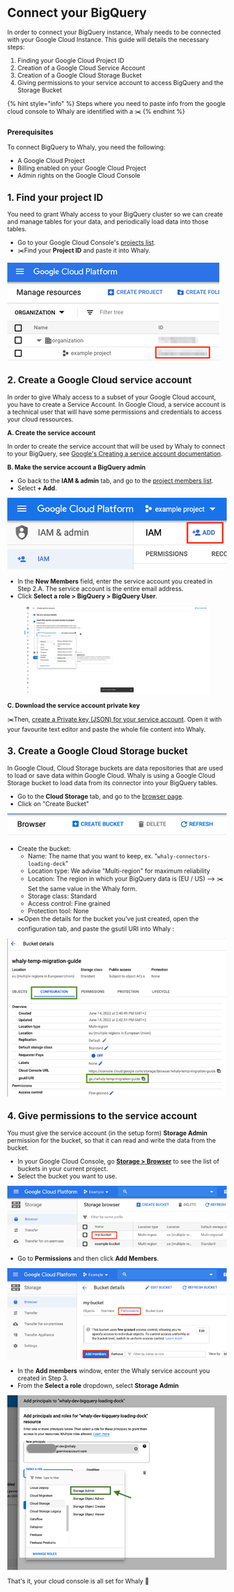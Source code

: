 # Connect your BigQuery

In order to connect your BigQuery instance, Whaly needs to be connected with your Google Cloud Instance. This guide will details the necessary steps:

1. Finding your Google Cloud Project ID
2. Creation of a Google Cloud Service Account
3. Creation of a Google Cloud Storage Bucket
4. Giving permissions to your service account to access BigQuery and the Storage Bucket

{% hint style="info" %}
Steps where you need to paste info from the google cloud console to Whaly are identified with a :scissors:
{% endhint %}

### Prerequisites <a href="#prerequisites" id="prerequisites"></a>

To connect BigQuery to Whaly, you need the following:

* A Google Cloud Project
* Billing enabled on your Google Cloud Project
* Admin rights on the Google Cloud Console

## 1. Find your project ID

You need to grant Whaly access to your BigQuery cluster so we can create and manage tables for your data, and periodically load data into those tables.

* Go to your Google Cloud Console's [projects list](https://console.cloud.google.com/cloud-resource-manager?pli=1).
* :scissors:Find your **Project ID** and paste it into Whaly.

![](<../../.gitbook/assets/image (228).png>)

## 2. Create a Google Cloud service account

In order to give Whaly access to a subset of your Google Cloud account, you have to create a Service Account. In Google Cloud, a service account is a technical user that will have some permissions and credentials to access your cloud ressources.

**A. Create the service account**

In order to create the service account that will be used by Whaly to connect to your BigQuery, see [Google's Creating a service account documentation](https://cloud.google.com/iam/docs/creating-managing-service-accounts#creating).

**B. Make the service account a BigQuery admin**

* Go back to the **IAM & admin** tab, and go to the [project members list](https://console.cloud.google.com/iam-admin/iam/project).
* Select **+ Add**.

![](<../../.gitbook/assets/image (229).png>)

* In the **New Members** field, enter the service account you created in Step 2.A. The service account is the entire email address.
* Click **Select a role > BigQuery > BigQuery User**.

<figure><img src="../../.gitbook/assets/image (11) (1).png" alt=""><figcaption></figcaption></figure>

**C. Download the service account private key**

:scissors:Then, [create a Private key (JSON) for your service account](https://cloud.google.com/iam/docs/creating-managing-service-account-keys). Open it with your favourite text editor and paste the whole file content into Whaly.&#x20;

## 3. Create a Google Cloud Storage bucket

In Google Cloud, Cloud Storage buckets are data repositories that are used to load or save data within Google Cloud. Whaly is using a Google Cloud Storage bucket to load data from its connector into your BigQuery tables.

* Go to the **Cloud Storage** tab, and go to the [browser page](https://console.cloud.google.com/storage/browser).
* Click on "Create Bucket"

![](<../../.gitbook/assets/image (224).png>)

* Create the bucket:
  * Name: The name that you want to keep, ex. "`whaly-connectors-loading-deck`"
  * Location type: We advise "Multi-region" for maximum reliability
  * Location: The region in which your BigQuery data is (EU / US) --> :scissors:Set the same value in the Whaly form.&#x20;
  * Storage class: Standard
  * Access control: Fine grained
  * Protection tool: None
* :scissors:Open the details for the bucket you've just created, open the configuration tab, and paste the gsutil URI into Whaly :&#x20;

![](<../../.gitbook/assets/image (176).png>)

## 4. Give permissions to the service account

You must give the service account (in the setup form) **Storage Admin** permission for the bucket, so that it can read and write the data from the bucket.

* In your Google Cloud Console, go [**Storage > Browser**](https://console.cloud.google.com/storage/browser?\_ga=2.91914202.-115928388.1548358412) to see the list of buckets in your current project.
* Select the bucket you want to use.

![](<../../.gitbook/assets/image (191).png>)

* Go to **Permissions** and then click **Add Members**.

![](<../../.gitbook/assets/image (166).png>)

* In the **Add members** window, enter the Whaly service account you created in Step 3.
* From the **Select a role** dropdown, select **Storage Admin**

![](<../../.gitbook/assets/Screenshot 2021-12-21 at 13.55.06.png>)

That's it, your cloud console is all set for Whaly :tada:
